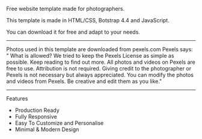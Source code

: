 Free website template made for photographers.

This template is made in HTML/CSS, Botstrap 4.4 and JavaScript. 

You can download it for free and adapt to your needs.

- - - - - - - - - - 

Photos used in this template are downloaded from pexels.com Pexels says: " What is allowed? We tried to keep the Pexels License as simple as possible. Keep reading to find out more. All photos and videos on Pexels are free to use. Attribution is not required. Giving credit to the photographer or Pexels is not necessary but always appreciated. You can modify the photos and videos from Pexels. Be creative and edit them as you like."

- - - - - - - - - - 

Features

* Production Ready
* Fully Responsive
* Easy To Customize and Personalise
* Minimal & Modern Design
